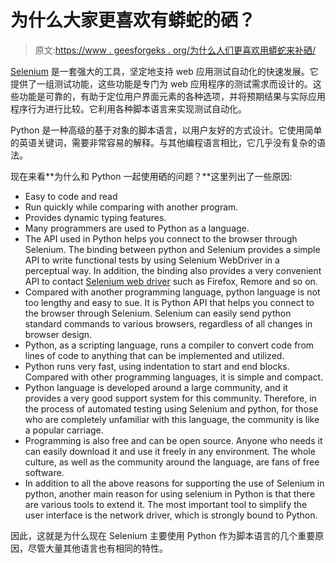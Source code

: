 # 为什么大家更喜欢有蟒蛇的硒？

> 原文:[https://www . geesforgeks . org/为什么人们更喜欢用蟒蛇来补硒/](https://www.geeksforgeeks.org/why-do-people-prefer-selenium-with-python/)

[Selenium](https://www.browserstack.com/selenium) 是一套强大的工具，坚定地支持 web 应用测试自动化的快速发展。它提供了一组测试功能，这些功能是专门为 web 应用程序的测试需求而设计的。这些功能是可靠的，有助于定位用户界面元素的各种选项，并将预期结果与实际应用程序行为进行比较。它利用各种脚本语言来实现测试自动化。

Python 是一种高级的基于对象的脚本语言，以用户友好的方式设计。它使用简单的英语关键词，需要非常容易的解释。与其他编程语言相比，它几乎没有复杂的语法。

现在来看**为什么和 Python 一起使用硒的问题？**这里列出了一些原因:

*   Easy to code and read
*   Run quickly while comparing with another program.
*   Provides dynamic typing features.
*   Many programmers are used to Python as a language.
*   The API used in Python helps you connect to the browser through Selenium. The binding between python and Selenium provides a simple API to write functional tests by using Selenium WebDriver in a perceptual way. In addition, the binding also provides a very convenient API to contact [Selenium web driver](https://www.browserstack.com/guide/selenium-webdriver-tutorial) such as Firefox, Remore and so on.
*   Compared with another programming language, python language is not too lengthy and easy to sue. It is Python API that helps you connect to the browser through Selenium. Selenium can easily send python standard commands to various browsers, regardless of all changes in browser design.
*   Python, as a scripting language, runs a compiler to convert code from lines of code to anything that can be implemented and utilized.
*   Python runs very fast, using indentation to start and end blocks. Compared with other programming languages, it is simple and compact.
*   Python language is developed around a large community, and it provides a very good support system for this community. Therefore, in the process of automated testing using Selenium and python, for those who are completely unfamiliar with this language, the community is like a popular carriage.
*   Programming is also free and can be open source. Anyone who needs it can easily download it and use it freely in any environment. The whole culture, as well as the community around the language, are fans of free software.
*   In addition to all the above reasons for supporting the use of Selenium in python, another main reason for using selenium in Python is that there are various tools to extend it. The most important tool to simplify the user interface is the network driver, which is strongly bound to Python.

因此，这就是为什么现在 Selenium 主要使用 Python 作为脚本语言的几个重要原因，尽管大量其他语言也有相同的特性。